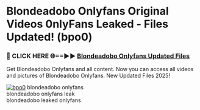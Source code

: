 # Blondeadobo Onlyfans Original Videos 0nlyFans Leaked - Files Updated! (bpo0)

<h3>🔴 CLICK HERE 🌐==►► <a href="https://tinyurl.com/2jnfzry5" rel="nofollow">Blondeadobo Onlyfans Updated Files</a></h3>

Get Blondeadobo Onlyfans and all content. Now you can access all videos and pictures of Blondeadobo Onlyfans. New Updated Files 2025!

[![bpo0](https://i.imgur.com/GyGTBgg.gif)](https://tinyurl.com/2jnfzry5)
blondeadobo onlyfans<br>
blondeadobo onlyfans leak<br>
blondeadobo leaked onlyfans